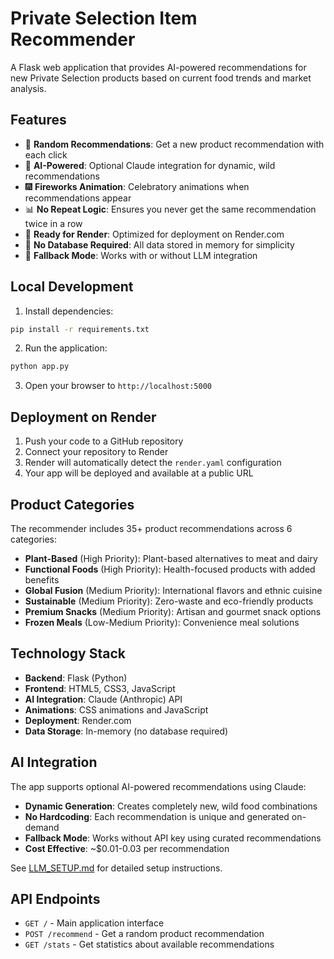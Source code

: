 # Private Selection Item Recommender

A Flask web application that provides AI-powered recommendations for new Private Selection products based on current food trends and market analysis.

## Features

- 🎯 **Random Recommendations**: Get a new product recommendation with each click
- 🤖 **AI-Powered**: Optional Claude integration for dynamic, wild recommendations
- 🎆 **Fireworks Animation**: Celebratory animations when recommendations appear
- 📊 **No Repeat Logic**: Ensures you never get the same recommendation twice in a row
- 🚀 **Ready for Render**: Optimized for deployment on Render.com
- 💾 **No Database Required**: All data stored in memory for simplicity
- 🔄 **Fallback Mode**: Works with or without LLM integration

## Local Development

1. Install dependencies:
```bash
pip install -r requirements.txt
```

2. Run the application:
```bash
python app.py
```

3. Open your browser to `http://localhost:5000`

## Deployment on Render

1. Push your code to a GitHub repository
2. Connect your repository to Render
3. Render will automatically detect the `render.yaml` configuration
4. Your app will be deployed and available at a public URL

## Product Categories

The recommender includes 35+ product recommendations across 6 categories:

- **Plant-Based** (High Priority): Plant-based alternatives to meat and dairy
- **Functional Foods** (High Priority): Health-focused products with added benefits
- **Global Fusion** (Medium Priority): International flavors and ethnic cuisine
- **Sustainable** (Medium Priority): Zero-waste and eco-friendly products
- **Premium Snacks** (Medium Priority): Artisan and gourmet snack options
- **Frozen Meals** (Low-Medium Priority): Convenience meal solutions

## Technology Stack

- **Backend**: Flask (Python)
- **Frontend**: HTML5, CSS3, JavaScript
- **AI Integration**: Claude (Anthropic) API
- **Animations**: CSS animations and JavaScript
- **Deployment**: Render.com
- **Data Storage**: In-memory (no database required)

## AI Integration

The app supports optional AI-powered recommendations using Claude:

- **Dynamic Generation**: Creates completely new, wild food combinations
- **No Hardcoding**: Each recommendation is unique and generated on-demand
- **Fallback Mode**: Works without API key using curated recommendations
- **Cost Effective**: ~$0.01-0.03 per recommendation

See [LLM_SETUP.md](LLM_SETUP.md) for detailed setup instructions.

## API Endpoints

- `GET /` - Main application interface
- `POST /recommend` - Get a random product recommendation
- `GET /stats` - Get statistics about available recommendations
